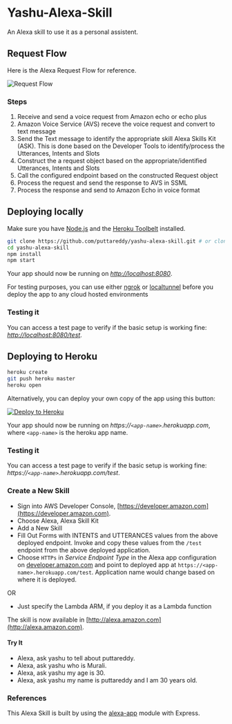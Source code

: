 # Yashu-Alexa-Skill

An Alexa skill to use it as a personal assistent.

## Request Flow
Here is the Alexa Request Flow for reference.

 ![Request Flow](./alexa-request-flow.JPG) 

### Steps

1. Receive and send a voice request from Amazon echo or echo plus
2. Amazon Voice Service (AVS) receve the voice request and convert to text message
3. Send the Text message to identify the appropriate skill Alexa Skills Kit (ASK). This is done based on the Developer Tools to identify/process the Utterances, Intents and Slots
4. Construct the a request object based on the appropriate/identified Utterances, Intents and Slots 
5. Call the configured endpoint based on the constructed Request object
6. Process the request and send the response to AVS in SSML
7. Process the response and send to Amazon Echo in voice format

## Deploying locally

Make sure you have [Node.js](http://nodejs.org/) and the [Heroku Toolbelt](https://toolbelt.heroku.com/) installed.

```sh
git clone https://github.com/puttareddy/yashu-alexa-skill.git # or clone your own fork
cd yashu-alexa-skill
npm install
npm start
```

Your app should now be running on *[http://localhost:8080](http://localhost:8080)*.

For testing purposes, you can use either [ngrok](https://ngrok.com/download) or [localtunnel](https://github.com/alexa-js/alexa-home-server) before you deploy the app to any cloud hosted environments

### Testing it

You can access a test page to verify if the basic setup is working fine: *[http://localhost:8080/test](http://localhost:8080/test)*.

## Deploying to Heroku

```sh
heroku create
git push heroku master
heroku open
```

Alternatively, you can deploy your own copy of the app using this button:

[![Deploy to Heroku](https://www.herokucdn.com/deploy/button.png)](https://heroku.com/deploy?template=https://github.com/ratnanabh/alexa-skill1)

Your app should now be running on *https://`<app-name>`.herokuapp.com*, where `<app-name>` is the heroku app name.

### Testing it

You can access a test page to verify if the basic setup is working fine: *https://`<app-name>`.herokuapp.com/test*.

### Create a New Skill

* Sign into AWS Developer Console, [https://developer.amazon.com](https://developer.amazon.com).
* Choose Alexa, Alexa Skill Kit
* Add a New Skill
* Fill Out Forms with INTENTS and UTTERANCES values from the above deployed endpoint. Invoke and copy these values from the ```/test``` endpoint from the above deployed application.
* Choose `HTTPs` in _Service Endpoint Type_ in the Alexa app configuration on [developer.amazon.com](https://developer.amazon.com) and point to deployed app at `https://<app-name>.herokuapp.com/test`. Application name would change based on where it is deployed.

OR 
* Just specify the Lambda ARM, if you deploy it as a Lambda function

The skill is now available in [http://alexa.amazon.com](http://alexa.amazon.com).

#### Try It

* Alexa, ask yashu to tell about puttareddy.
* Alexa, ask yashu who is Murali.
* Alexa, ask yashu my age is 30.
* Alexa, ask yashu my name is puttareddy and I am 30 years old. 


### References

This Alexa Skill is built by using the [alexa-app](https://github.com/alexa-js/alexa-app) module with Express.
